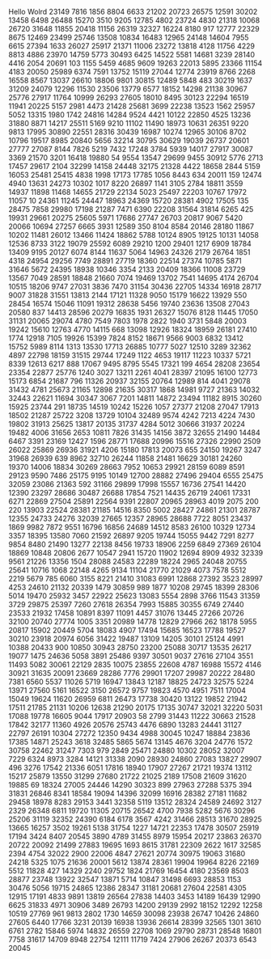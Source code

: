 Hello Wolrd
23149
7816
1856
8804
6633
21202
20723
26575
12591
30202
13458
6498
26488
15270
3510
9205
12785
4802
23724
4830
21318
10068
26720
31648
11855
20418
11156
26319
32327
16224
8180
917
12777
22329
8675
12469
23499
25746
13508
10834
16483
12965
24148
14604
7955
6615
27394
1633
26027
25917
21371
11006
23272
13818
4128
11756
4229
8813
4886
23970
14759
5773
30493
6425
14522
5581
14681
3239
28140
4416
2054
20691
103
1155
5459
4685
9609
19263
22013
5895
23366
11154
4183
20050
25989
6374
7591
13752
15119
27044
12774
23919
8766
2268
16558
8567
13037
26610
18806
9801
30815
12489
5848
483
30219
1637
31209
24079
12296
11530
23506
13779
6577
18152
14298
21138
30967
25776
27917
11764
10999
26293
27605
18010
8495
30123
22294
16519
11941
20225
5157
2981
4473
21428
25681
3699
22238
13523
1562
25957
5052
13315
1980
1742
24816
14284
9524
4421
10122
22850
4525
13236
31880
8871
14217
25511
5169
9210
11102
11490
18973
10631
26351
9220
9813
17995
30890
22551
28316
30439
16987
10274
12965
30106
8702
10796
19517
8985
20840
5656
32214
30795
30629
19039
26737
20601
27777
27087
8144
7826
5219
7432
17248
3784
5939
14017
27917
30087
3369
21570
3201
16418
19880
54
9554
13547
29699
9455
30912
5776
2713
17457
29617
2104
32299
14158
24448
32175
21328
4422
18658
2844
5159
16053
25481
25415
4838
1998
17173
17785
1056
8443
634
20011
159
12474
4940
13631
24273
10302
1017
8220
26897
1141
3105
2784
18811
3559
14937
11898
11468
14655
21729
22134
5023
25497
22203
10767
17972
11057
10
24361
11245
24447
18963
24369
15720
28381
4902
17505
135
28475
7858
29980
17198
21287
7471
6390
22208
31564
31814
6265
425
19931
29661
20275
25605
5971
17686
27747
26703
20817
9067
5420
20066
10694
27257
6665
3931
12589
350
8104
8584
20146
28180
11867
10202
11481
26012
13466
11424
18862
5788
10124
8905
19125
10131
14058
12536
8733
3122
19079
25592
6089
29210
1200
29401
1217
6909
18784
13409
9195
20127
6074
8144
11637
5064
14963
24326
2179
26764
1851
4318
24954
29256
7749
28891
27719
18360
22514
27374
10785
5871
31646
5672
24395
18938
10346
3354
2133
20409
18366
11008
23729
13567
7049
28591
18848
21660
7074
19469
13702
7541
14695
4174
26704
10515
18206
9747
27031
3836
7470
31154
30436
22705
14334
16918
28717
9007
31828
31551
13813
2144
17121
11328
9050
15179
16622
13929
550
28454
16574
15046
11091
19312
28638
5456
19740
23636
13508
27043
20580
837
14413
28596
20279
16835
1931
26327
15076
8128
11445
17050
31131
20065
29074
4780
7549
7803
1978
2822
1940
3731
5848
20003
19242
15610
12763
4770
14115
668
13098
12926
18324
18959
26181
27410
1774
12918
7105
19926
15399
7824
8152
18671
9566
9003
6832
13412
15752
5989
8114
1313
13530
17713
26885
10777
5027
12510
3289
32362
4897
22798
18159
31515
29744
17249
1122
4653
19117
11223
10337
5721
8339
12613
6217
888
17067
9495
8795
5545
17321
199
4654
28208
23654
23354
22877
25776
1240
3027
13211
2261
4041
28397
21095
16100
12773
15173
6854
21687
796
11326
20937
32155
20764
12989
814
4041
29078
31432
4781
25673
21165
12898
21635
30317
1868
14981
9727
21363
14032
32443
22621
11694
30347
3067
7201
14811
14872
23494
11182
8915
30260
15925
23744
291
18735
14519
10242
15226
1057
27377
21208
27047
17913
18502
21287
25722
3208
13729
10104
32489
9574
4242
7213
4224
7430
19802
31913
25625
13817
20135
31737
4284
5012
30666
31937
20224
19482
4006
31656
2653
10811
7826
31435
14156
3872
32655
21490
14484
6467
3391
23169
12427
1596
28771
17688
20996
15516
27326
22990
2509
26022
25869
26936
31921
4206
15180
17813
20073
655
24150
19267
3247
31968
26939
639
8962
32710
26244
11858
21481
16629
30181
24260
19370
14006
18834
30269
28663
7952
10653
29921
28159
6089
8591
29123
9590
7486
25175
9195
10149
12700
28882
27496
29404
6555
25475
32059
23086
21363
592
31166
29899
17998
15557
16736
27541
14420
12390
23297
28686
30487
26688
17854
7521
14435
26719
24061
17331
6271
22869
27504
25891
22564
9391
22807
20965
28963
4019
2075
200
220
13903
22524
28381
21185
14516
8350
5002
28427
24861
21301
28787
12355
24733
24276
32039
27665
12357
28965
28688
7722
8051
23437
1869
9982
7872
9551
16796
16856
24689
14512
8583
26100
10329
12734
3357
18395
13580
7060
21592
26897
9205
19744
15055
9442
7291
8277
9854
8480
21490
13277
22138
8456
19733
18906
2259
6849
27369
26104
18869
10848
20806
2677
10547
2941
15720
11902
12694
8909
4932
32339
9561
21226
13356
1504
28088
24583
22289
18224
2965
24048
20755
25641
10716
1068
22148
4265
9134
11104
21770
21029
4073
7578
5512
2219
5679
785
6060
3155
8221
21410
31083
6991
12868
27392
3523
28997
4253
24610
21132
20339
1479
30859
989
1877
10208
29745
18399
28306
5014
19470
25932
3457
22922
25623
13083
5554
2898
3766
11543
31359
3729
29875
25397
7260
27618
26354
7993
15885
30355
6749
27440
23533
21932
17458
10891
8397
11091
4457
31076
13445
27266
20726
32100
20740
27774
1005
3351
20989
14778
12829
27966
262
18178
5955
20817
15902
20449
5704
18083
4907
17494
15685
16523
17788
19527
30210
23918
20974
6056
31422
19487
13109
14205
30101
25124
4991
10388
20433
900
10850
30943
28750
23200
25088
30717
13535
26217
19077
1475
24636
5058
3891
25486
9397
30501
9037
27616
27104
3551
11493
5082
30061
22129
2835
10075
23855
22608
4787
16988
15572
4146
30921
31635
20091
23669
28286
7776
29901
17207
29987
20222
28480
7381
6560
5537
11026
5719
16947
13843
12187
18825
24723
32575
5224
13971
27560
5161
16522
3150
26572
9757
19823
4570
4951
7511
17004
15049
19624
11620
26959
6811
26473
17738
30420
13122
19852
21942
17511
21785
21131
10206
12638
21290
20175
17135
30747
32021
32220
5031
17088
19778
16605
9044
17917
20903
58
2799
31443
11222
30663
21528
17842
32177
11360
4926
20576
25743
4476
6890
13283
24441
31127
22797
26191
10304
27272
12350
9434
4988
30045
10247
18884
23836
17385
14871
25243
3618
32485
5865
5674
13145
4676
3204
24776
1572
30758
22462
31247
7303
979
2849
25471
24880
10302
28052
32007
7229
6324
8973
3284
14121
31338
2090
28930
24860
27083
13827
29907
496
3276
17542
21336
6051
17816
18940
17907
27267
21721
19374
13112
15217
25879
13550
31299
27680
21722
21025
2189
17508
21609
31620
19885
69
18324
27005
24446
14290
30323
899
27963
27288
5375
394
31831
26846
8341
18584
19094
14396
32099
16916
28382
27181
11682
29458
18978
8283
29153
3441
32358
5119
13512
28324
24589
24692
3127
2329
26348
6811
19720
11305
20715
26542
4700
7938
5282
5676
30296
25206
31119
32352
24390
6184
6178
3567
4242
31466
28513
31670
28925
13665
16257
3502
19261
5138
31754
1227
14721
22353
17478
30507
25919
17194
3424
8407
20545
3890
4789
31455
8979
15954
20217
23863
26370
20722
20092
21499
27883
19695
1693
8615
31781
22309
2622
1617
32585
2394
4754
32022
2900
22006
4847
27621
20774
30975
19063
31680
24218
5325
1075
21636
20001
5612
13874
28361
19904
19964
8226
22169
5512
11828
427
14329
2240
29752
1824
21769
16454
4180
23569
8503
28877
23748
13922
32547
13871
5714
10847
31498
6693
28853
1153
30476
5056
19715
24865
12386
28347
31181
20681
27604
22581
4305
12915
17191
4833
9891
13819
26564
27838
14403
3453
14189
16439
12990
6625
31833
4971
30906
3489
26793
14200
29139
2992
18152
12292
12258
10519
27769
961
9813
2802
1730
14659
30098
23938
26747
10426
24860
27605
6440
17766
3231
20139
16938
13936
26614
28399
32565
1301
3610
6761
2782
15846
5974
14832
26559
22708
1069
29790
28731
28548
16801
7758
31617
14709
8948
22754
12111
11719
7424
27906
26267
20373
6543
20045
